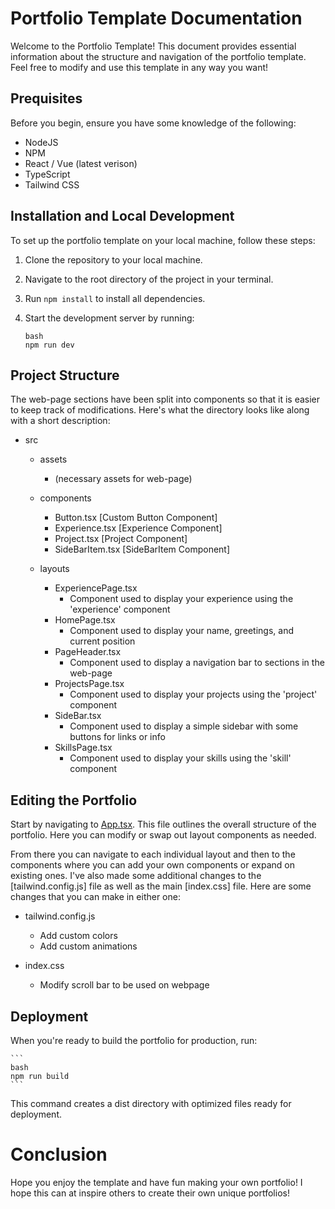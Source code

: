 # Portfolio Template Documentation

Welcome to the Portfolio Template! This document provides essential information about the structure and navigation of the portfolio template. Feel free to modify and use this template in any way you want!

## Prequisites
Before you begin, ensure you have some knowledge of the following:

- NodeJS
- NPM
- React / Vue (latest verison)
- TypeScript
- Tailwind CSS

## Installation and Local Development

To set up the portfolio template on your local machine, follow these steps:

1. Clone the repository to your local machine.
2. Navigate to the root directory of the project in your terminal.
3. Run `npm install` to install all dependencies.
4. Start the development server by running:

   ```
   bash
   npm run dev  
   ```

## Project Structure 
The web-page sections have been split into components so that it is easier to keep track of modifications. Here's what the directory looks like along with a short description: 

- src 
    - assets
        - (necessary assets for web-page)
    
    - components
        - Button.tsx [Custom Button Component]
        - Experience.tsx [Experience Component]
        - Project.tsx [Project Component]
        - SideBarItem.tsx [SideBarItem Component]

    - layouts 
        - ExperiencePage.tsx 
            - Component used to display your experience using the 'experience' component
        - HomePage.tsx
            - Component used to display your name, greetings, and current position 
        - PageHeader.tsx
            - Component used to display a navigation bar to sections in the web-page
        - ProjectsPage.tsx
            - Component used to display your projects using the 'project' component 
        - SideBar.tsx
            - Component used to display a simple sidebar with some buttons for links or info
        - SkillsPage.tsx
            - Component used to display your skills using the 'skill' component

## Editing the Portfolio 

Start by navigating to <ins>App.tsx</ins>. This file outlines the overall structure of the portfolio. Here you can modify or swap out layout components as needed. 

From there you can navigate to each individual layout and then to the components where you can add your own components or expand on existing ones. I've also made some additional changes to the [tailwind.config.js] file as well as the main [index.css] file. Here are some changes that you can make in either one:

- tailwind.config.js
    - Add custom colors
    - Add custom animations

- index.css
    - Modify scroll bar to be used on webpage 

## Deployment

When you're ready to build the portfolio for production, run:

    ``` 
    bash
    npm run build
    ```

This command creates a dist directory with optimized files ready for deployment.

# Conclusion

Hope you enjoy the template and have fun making your own portfolio! I hope this can at inspire others to create their own unique portfolios! 